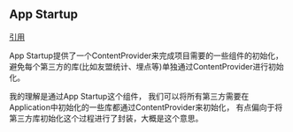 ## App Startup

[引用](https://juejin.im/post/6844904198392250382)

App Startup提供了一个ContentProvider来完成项目需要的一些组件的初始化，
避免每个第三方的库(比如友盟统计、埋点等)单独通过ContentProvider进行初始化。

我的理解是通过App Startup这个组件，
我们可以将所有第三方需要在Application中初始化的一些库都通过ContentProvider来初始化，
有点偏向于将第三方库初始化这个过程进行了封装，大概是这个意思。
